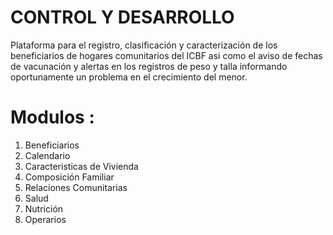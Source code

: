 # CONTROL Y DESARROLLO

Plataforma para el registro, clasificación y 	caracterización de los beneficiarios de hogares comunitarios del ICBF asi como el aviso de fechas de vacunación y alertas en los registros de peso y talla informando oportunamente un problema en el crecimiento del menor.

# Modulos : 

1. Beneficiarios 
2. Calendario
3. Caracteristicas de Vivienda
4. Composición Familiar
5. Relaciones Comunitarias
6. Salud
7. Nutrición
8. Operarios
